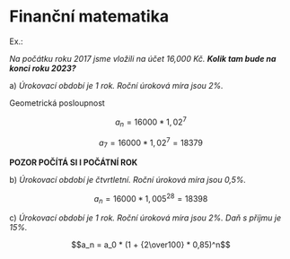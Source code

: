 # Finanční matematika

Ex.:

*Na počátku roku 2017 jsme vložili na účet 16,000 Kč.* ***Kolik tam bude na konci roku 2023?***

a) *Úrokovací období je 1 rok. Roční úroková míra jsou 2%.*

Geometrická posloupnost

$$a_n = 16000 * 1,02^7$$

$$a_7 = 16000 * 1,02^7 = 18379$$

**POZOR POČÍTÁ SI I POČÁTNÍ ROK**

b) *Úrokovací období je čtvrtletní. Roční úroková míra jsou 0,5%.*

$$a_n = 16000 * 1,005^{28} = 18398 $$

c) *Úrokovací období je 1 rok. Roční úroková míra jsou 2%. Daň s příjmu je 15%.*

$$a_n = a_0 * (1 + {2\over100} * 0,85)^n$$
 

